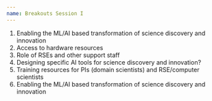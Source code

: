 ```yaml
---
name: Breakouts Session I
---
```


1. Enabling the ML/AI based transformation of science discovery and innovation 
2. Access to hardware resources
3. Role of RSEs and other support staff
4. Designing specific AI tools for science discovery and innovation?
5. Training resources for PIs (domain scientists) and RSE/computer scientists
6. Enabling the ML/AI based transformation of science discovery and innovation 